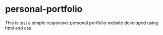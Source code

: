 # personal-portfolio
This is just a simple responsive personal portfolio website developed using html and css
